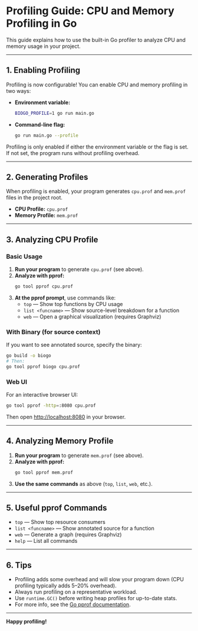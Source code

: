 # Profiling Guide: CPU and Memory Profiling in Go

This guide explains how to use the built-in Go profiler to analyze CPU and memory usage in your project.

---

## 1. Enabling Profiling

Profiling is now configurable! You can enable CPU and memory profiling in two ways:

- **Environment variable:**
  ```sh
  BIOGO_PROFILE=1 go run main.go
  ```
- **Command-line flag:**
  ```sh
  go run main.go --profile
  ```

Profiling is only enabled if either the environment variable or the flag is set. If not set, the program runs without profiling overhead.

---

## 2. Generating Profiles

When profiling is enabled, your program generates `cpu.prof` and `mem.prof` files in the project root.

- **CPU Profile:** `cpu.prof`
- **Memory Profile:** `mem.prof`

---

## 3. Analyzing CPU Profile

### Basic Usage

1. **Run your program** to generate `cpu.prof` (see above).
2. **Analyze with pprof:**
   ```sh
   go tool pprof cpu.prof
   ```
3. **At the pprof prompt**, use commands like:
   - `top` — Show top functions by CPU usage
   - `list <funcname>` — Show source-level breakdown for a function
   - `web` — Open a graphical visualization (requires Graphviz)

### With Binary (for source context)

If you want to see annotated source, specify the binary:
```sh
go build -o biogo
# Then:
go tool pprof biogo cpu.prof
```

### Web UI

For an interactive browser UI:
```sh
go tool pprof -http=:8080 cpu.prof
```
Then open [http://localhost:8080](http://localhost:8080) in your browser.

---

## 4. Analyzing Memory Profile

1. **Run your program** to generate `mem.prof` (see above).
2. **Analyze with pprof:**
   ```sh
   go tool pprof mem.prof
   ```
3. **Use the same commands** as above (`top`, `list`, `web`, etc.).

---

## 5. Useful pprof Commands

- `top` — Show top resource consumers
- `list <funcname>` — Show annotated source for a function
- `web` — Generate a graph (requires Graphviz)
- `help` — List all commands

---

## 6. Tips

- Profiling adds some overhead and will slow your program down (CPU profiling typically adds 5–20% overhead).
- Always run profiling on a representative workload.
- Use `runtime.GC()` before writing heap profiles for up-to-date stats.
- For more info, see the [Go pprof documentation](https://golang.org/pkg/runtime/pprof/).

---

**Happy profiling!**
